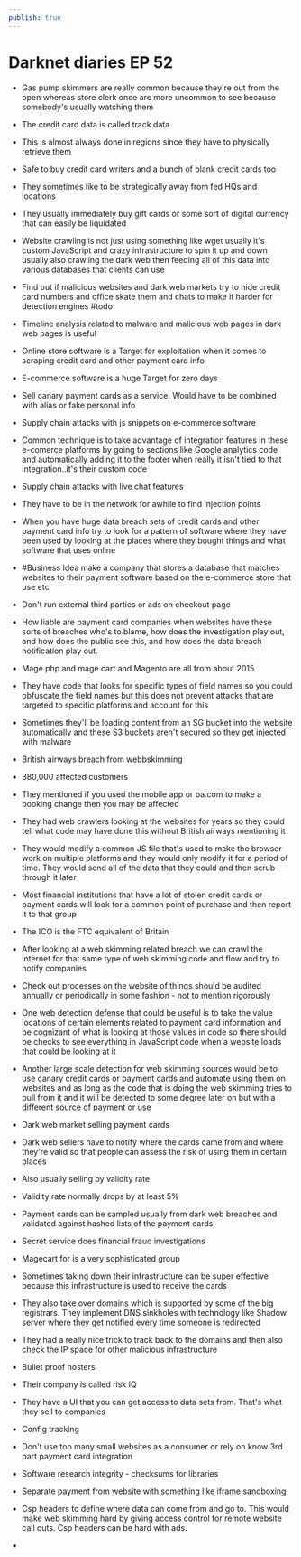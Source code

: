 ```yaml
---
publish: true
---
```

# Darknet diaries EP 52

- Gas pump skimmers are really common because they're out from the open whereas store clerk once are more uncommon to see because somebody's usually watching them
- The credit card data is called track data
- This is almost always done in regions since they have to physically retrieve them
- Safe to buy credit card writers and a bunch of blank credit cards too
- They sometimes like to be strategically away from fed HQs and locations
- They usually immediately buy gift cards or some sort of digital currency that can easily be liquidated

- Website crawling is not just using something like wget usually it's custom JavaScript and crazy infrastructure to spin it up and down usually also crawling the dark web then feeding all of this data into various databases that clients can use
- Find out if malicious websites and dark web markets try to hide credit card numbers and office skate them and chats to make it harder for detection engines #todo
- Timeline analysis related to malware and malicious web pages in dark web pages is useful

- Online store software is a Target for exploitation when it comes to scraping credit card and other payment card info
- E-commerce software is a huge Target for zero days
- Sell canary payment cards as a service.  Would have to be combined with alias or fake personal info
- Supply chain attacks with js snippets on e-commerce software
- Common technique is to take advantage of integration features in these e-comerce platforms by going to sections like Google analytics code and automatically adding it to the footer when really it isn't tied to that integration..it's their custom code
- Supply chain attacks with live chat features
- They have to be in the network for awhile to find injection points
- When you have huge data breach sets of credit cards and other payment card info try to look for a pattern of software where they have been used by looking at the places where they bought things and what software that uses online
- #Business Idea make a company that stores a database that matches websites to their payment software based on the e-commerce store that use etc
- Don't run external third parties or ads on checkout page
- How liable are payment card companies when websites have these sorts of breaches who's to blame, how does the investigation play out, and how does the public see this, and how does the data breach notification play out.

- Mage.php and mage cart and Magento are all from about 2015
- They have code that looks for specific types of field names so you could obfuscate the field names but this does not prevent attacks that are targeted to specific platforms and account for this
- Sometimes they'll be loading content from an SG bucket into the website automatically and these S3 buckets aren't secured so they get injected with malware

- British airways breach from webbskimming
- 380,000 affected customers
- They mentioned if you used the mobile app or ba.com to make a booking change then you may be affected
- They had web crawlers looking at the websites for years so they could tell what code may have done this without British airways mentioning it
- They would modify a common JS file that's used to make the browser work on multiple platforms and they would only modify it for a period of time.  They would send all of the data that they could and then scrub through it later
- Most financial institutions that have a lot of stolen credit cards or payment cards will look for a common point of purchase and then report it to that group
- The ICO is the FTC equivalent of Britain

- After looking at a web skimming related breach we can crawl the internet for that same type of web skimming code and flow and try to notify companies
- Check out processes on the website of things should be audited annually or periodically in some fashion - not to mention rigorously
- One web detection defense that could be useful is to take the value locations of certain elements related to payment card information and be cognizant of what is looking at those values in code so there should be checks to see everything in JavaScript code when a website loads that could be looking at it
- Another large scale detection for web skimming sources would be to use canary credit cards or payment cards and automate using them on websites and as long as the code that is doing the web skimming tries to pull from it and it will be detected to some degree later on but with a different source of payment or use

- Dark web market selling payment cards
- Dark web sellers have to notify where the cards came from and where they're valid so that people can assess the risk of using them in certain places
- Also usually selling by validity rate
- Validity rate normally drops by at least 5%
- Payment cards can be sampled usually from dark web breaches and validated against hashed lists of the payment cards
- Secret service does financial fraud investigations
- Magecart for is a very sophisticated group
- Sometimes taking down their infrastructure can be super effective because this infrastructure is used to receive the cards
- They also take over domains which is supported by some of the big registrars.  They implement DNS sinkholes with technology like Shadow server where they get notified every time someone is redirected
- They had a really nice trick to track back to the domains and then also check the IP space for other malicious infrastructure
- Bullet proof hosters
- Their company is called risk IQ
- They have a UI that you can get access to data sets from. That's what they sell to companies
- Config tracking
- Don't use too many small websites as a consumer or rely on know 3rd part payment card integration
- Software research integrity - checksums for libraries
- Separate payment from website with something like iframe sandboxing
- Csp headers to define where data can come from and go to.  This would make web skimming hard by giving access control for remote website call outs. Csp headers can be hard with ads.
-